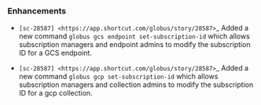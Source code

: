 
### Enhancements

* `[sc-28587] <https://app.shortcut.com/globus/story/28587>`_
  Added a new command `globus gcs endpoint set-subscription-id` which allows
  subscription managers and endpoint admins to modify the subscription ID for a
  GCS endpoint.

* `[sc-28587] <https://app.shortcut.com/globus/story/28587>`_
  Added a new command `globus gcp set-subscription-id` which allows subscription
  managers and collection admins to modify the subscription ID for a gcp collection.
